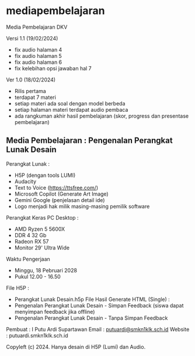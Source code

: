 # mediapembelajaran
Media Pembelajaran DKV

Versi 1.1 (19/02/2024)
* fix audio halaman 4
* fix audio halaman 5
* fix audio halaman 6
* fix kelebihan opsi jawaban hal 7
  
Ver 1.0 (18/02/2024)
* Rilis pertama
* terdapat 7 materi
* setiap materi ada soal dengan model berbeda
* setiap halaman materi terdapat audio pembaca
* ada rangkuman akhir hasil pembelajaran (skor, progress dan presentase pembelajaran)
 
Media Pembelajaran : Pengenalan Perangkat Lunak Desain
--------------------------------------------------------
Perangkat Lunak :
- H5P (dengan tools LUMI)
- Audacity
- Text to Voice (https://ttsfree.com/)
- Microsoft Copilot (Generate Art Image)
- Gemini Google (penjelasan detail ide)
- Logo menjadi hak milik masing-masing pemilik software
  
Perangkat Keras PC Desktop :
- AMD Ryzen 5 5600X
- DDR 4 32 Gb
- Radeon RX 57
- Monitor 29' Ultra Wide

Waktu Pengerjaan
- Minggu, 18 Pebruari 2028
- Pukul 12.00 - 16.50

File H5P :
- Perangkat Lunak Desain.h5p
File Hasil Generate HTML (Single) :
- Pengenalan Perangkat Lunak Desain - Simpan Feedback (siswa dapat menyimpan feedback jika offline)
- Pengenalan Perangkat Lunak Desain - Tanpa Simpan Feedback


Pembuat : I Putu Ardi Supartawan
Email	: putuardi@smkn1klk.sch.id
Website : putuardi.smkn1klk.sch.id

Copyleft (c) 2024. Hanya desain di H5P (Lumi) dan Audio.
